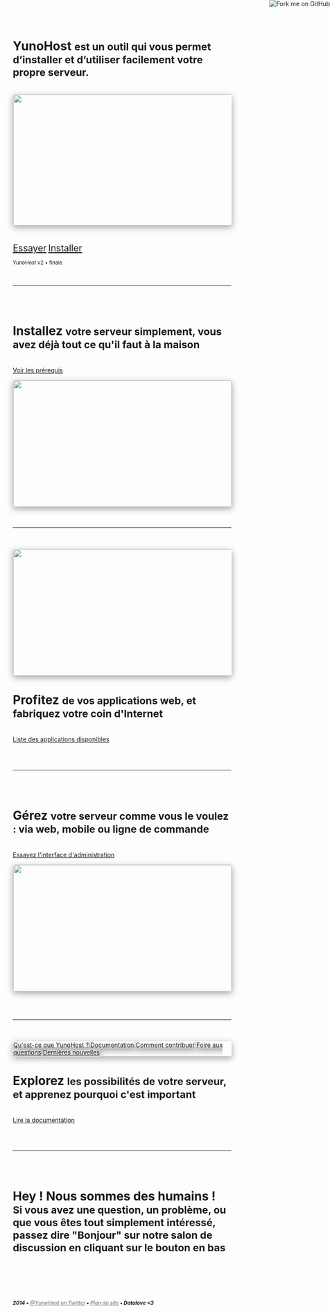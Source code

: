 <div class="teasing-part" style="
  display: none;
  background: #222;
  color: #eee; 
  position: absolute; 
  top: 0; 
  left: 0; 
  width: 100%;
  height: 100%;
  box-shadow: 0 5px 15px rgba(0,0,0,0.45);
  z-index: 1000;
  overflow: hidden">                                                                      

<div style="
  position: absolute;
  top: 7%;
  width: 100%;
  text-align: center;
  text-align: center">
<img src="https://yunohost.org/images/ynh_logo_white.png" width="100"/>
</div>

<br />

<div style="
  position: absolute; 
  top: 27%; 
  width: 100%; 
  text-align: center; 
  font-weight: bold; 
  margin: 50px auto 0">
<p style="font-size: 3em; margin-bottom: 4%">
<span class="yolo 1" style="color: #FF3399;">Viens chez moi, je suis hébergé chez une copine</span>
<span class="yolo 2" style="color: #6699FF;">Si à 50 ans t’es pas auto-hébergé, t’as raté ta vie</span>
<span class="yolo 3" style="color: #FF0066;">Ils s’hébergèrent et eurent beaucoup d’enfants</span>
<span class="yolo 4" style="color: #3366FF;">Internet, lecture et écriture</span>
<span class="yolo 5" style="color: #FFFFFF;">monsieur@michu.fr</span>
<span class="yolo 6" style="color: #CC66FF;">J’ai rien à cacher</span>
<span class="yolo 7" style="color: #FF6600;">How I met your server</span>
</p>
<button class="btn btn-primary btn-lg btn-block yolobtn"  style="
  min-width: 200px; 
  width: 20%; 
  margin: 0 auto;
  color: #222;
  font-size: 1.6em">Pardon ?</button>
</div>


<br />

<div class="text-center hidden-xs" style="
  width: 100%;
  position: absolute; 
  top: 90%;
  text-align: center;">
<a style="color: #777" href="/whatsyunohost_fr">À propos</a> <span class="colored-bar">•</span> <a style="color: #777" href="http://news.yunohost.org" target="_blank">Dernières nouvelles</a> <span class="colored-bar">•</span> <a style="color: #777" href="/docs_fr" target="_blank">Documentation</a>
</div>

</div>

<div class="boring-part" markdown="1">

<a href="https://github.com/YunoHost" target="_blank" class="hidden-xs">
<img style="position: fixed; top: 0; right: 0; border: 0;" src="https://yunohost.org/images/github_ribbon_grey.png" alt="Fork me on GitHub" data-canonical-src="https://yunohost.org/images/github_ribbon_grey.png">
</a>

<h1>YunoHost <small>est un outil qui vous permet d’installer et d’utiliser facilement votre propre serveur.</small></h1>

<br />

<div style="
  width: 100%; 
  max-height: 300px; 
  overflow: hidden; 
  border-radius: 5px; 
  border: 1px solid rgba(0,0,0,0.15); 
  box-shadow: 0 5px 15px rgba(0,0,0,0.35);">

<img style="width: 100%; min-width: 580px;" src="https://yunohost.org/images/home_panel.jpg" />
</div>


<div class="text-center" style="
  width: auto; 
  min-width: 150px; 
  margin: 40px auto 0;">
<a class="btn btn-primary btn-lg"  style="min-width: 150px; font-size: 1.5em;margin-bottom:0.5em;" href="/try_fr">Essayer</a> <a class="btn btn-success btn-lg" style="min-width: 150px; font-size: 1.5em;margin-bottom:0.5em;" href="/install_fr">Installer</a>
<p class="text-muted text-center"><small>YunoHost v2 • finale</small></p>
</div>

<br />

<hr />

<br />
<br />

<div class="row">
<div class="col-md-7">
<h1>Installez <small>votre serveur simplement, vous avez déjà tout ce qu'il faut à la maison</small></h1>
<p><br /><a href="/hardware_fr">Voir les prérequis</a></p>
</div>
<div class="col-md-4">
<div style="
  width: 100%; 
  max-height: 290px; 
  overflow: hidden; 
  border-radius: 5px; 
  border: 1px solid rgba(0,0,0,0.15); 
  box-shadow: 0 5px 15px rgba(0,0,0,0.35);">

<img style="width: 100%; min-width: 320px; max-width: 635px" src="https://yunohost.org/images/home_install.png" />
</div>
</div>
</div>


<div class="clearfix"></div>
<br />
<br />
<hr />
<br />
<br />

<div class="row">
<div class="col-md-4">
<div style="
  width: 100%; 
  max-height: 290px; 
  overflow: hidden; 
  border-radius: 5px; 
  border: 1px solid rgba(0,0,0,0.15); 
  box-shadow: 0 5px 15px rgba(0,0,0,0.35);">

<img style="width: 100%; min-width: 580px; max-width: 635px" src="https://yunohost.org/images/home_enjoy.jpg" />
</div>
</div>

<div class="col-md-7 text-right">
<h1>Profitez <small>de vos applications web, et fabriquez votre coin d'Internet</small></h1>
<p><br /><a href="/apps_fr">Liste des applications disponibles</a></p>
</div>
</div>

<div class="clearfix"></div>

<br />
<br />
<hr />
<br />
<br />

<div class="row">
<div class="col-md-7">
<h1>Gérez <small>votre serveur comme vous le voulez : via web, mobile ou ligne de commande</small></h1>
<p><br /><a href="/try_fr">Essayez l'interface d'administration</a></p>
</div>
<div class="col-md-4">
<div style="
  width: 100%; 
  max-height: 290px; 
  overflow: hidden; 
  border-radius: 5px; 
  border: 1px solid rgba(0,0,0,0.15); 
  box-shadow: 0 5px 15px rgba(0,0,0,0.35);">

<img style="width: 100%; min-width: 310px; max-width: 635px" src="https://yunohost.org/images/home_manage.jpg" />
</div>
</div>
</div>


<div class="clearfix"></div>
<br />
<br />
<br />
<hr />
<br />
<br />

<div class="row">
<div class="col-md-4">
<div style="
  width: 100%; 
  max-height: 290px;
  overflow: hidden; 
  border-radius: 5px; 
  border: 1px solid rgba(0,0,0,0.15);
  box-shadow: 0 5px 15px rgba(0,0,0,0.35);">
<a class="btn btn-lg btn-block btn-primary" style="box-shadow: 0 5px 15px rgba(0,0,0,0.35);" href="/whatsyunohost_fr">Qu'est-ce que YunoHost ?</a>
<a class="btn btn-lg btn-block btn-info" style="box-shadow: 0 5px 15px rgba(0,0,0,0.35);" href="/docs_fr">Documentation</a>
<a class="btn btn-lg btn-block btn-success" style="box-shadow: 0 5px 15px rgba(0,0,0,0.35);" href="/contribute_fr">Comment contribuer</a>
<a class="btn btn-lg btn-block btn-warning" style="box-shadow: 0 5px 15px rgba(0,0,0,0.35);" href="https://ask.yunohost.org" target="_blank">Foire aux questions</a>
<a class="btn btn-lg btn-block btn-danger" style="box-shadow: 0 5px 15px rgba(0,0,0,0.35);" href="http://news.yunohost.org">Dernières nouvelles</a>
</div>
</div>

<div class="col-md-7 text-right">
<h1>Explorez <small>les possibilités de votre serveur, et apprenez pourquoi c'est important</small></h1>
<p><br /><a href="/docs_fr">Lire la documentation</a></p>
</div>
</div>

<div class="clearfix"></div>

<br />
<br />
<hr />
<br />
<br />

<div class="text-center">
<h1>Hey ! Nous sommes des humains !<br /><small> Si vous avez une question, un problème, ou que vous êtes tout simplement intéressé, passez dire "Bonjour" sur notre salon de discussion en cliquant sur le bouton en bas &nbsp;<span class="glyphicon glyphicon-share-alt"></span> </small></h1>
</div>

<br />
<br />
<br />
<br />

<div class="text-center">
<!--<img style="width: 100px" src="http://pix.toile-libre.org/upload/original/1386012810.png" />-->
<h5><small>2014 • <a href="https://twitter.com/yunohost" style="color:#999">@YunoHost on Twitter</a> • <a style="color: #999" href="/sitemap_fr">Plan du site</a> • Datalove <3</small></h5>
</div>

</div>

<script type="text/javascript">
    jQuery('.teasing-part').css({
        marginTop: '0',
        display: 'block'
    });
    jQuery('.boring-part').css({
        marginTop: jQuery(window).height() + 100
    });
    jQuery( window ).resize(function() {
        jQuery('.boring-part').css({
            marginTop: jQuery('.teasing-part').height() + 100
        });
    });
    jQuery('.yolo').hide();
    randomNumber = Math.floor((Math.random()*jQuery('.yolo').length)+1);
    color = jQuery('.yolo.' + randomNumber).css('color');
    jQuery('.yolo.' + randomNumber).fadeIn();
    document.title = jQuery('.yolo.' + randomNumber).text();
    jQuery('.colored-bar').css({
      color: color,
      fontWeight: 'bold',
      padding: '1%'
    });
    jQuery('.yolobtn').css({
      background: color,
      borderColor: color
    }).on('click', function() {
      jQuery('html, body').animate({
        scrollTop: jQuery(window).height() + 80
      }, 500);
    });
    $(".actions").css('opacity', 0);
    jQuery.ajaxSetup({cache: false});
    jQuery.getScript('https://'+ location.host +'/mini/javascripts/mini.js', function() {
        HOST_BOSH = 'https://'+ location.host +'/http-bind/';
        JappixMini.launch({
            connection: {
              domain: 'anonymous.yunohost.org'
            },

            application: {
              network: {
                autoconnect: false
              },

              interface: {
                showpane: true,
                animate: true
              },

              groupchat: {
                open: ['support@conference.yunohost.org']
              }
            }
        });
    });
</script>

